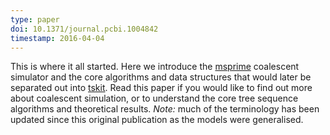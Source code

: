 ```yaml
---
type: paper
doi: 10.1371/journal.pcbi.1004842
timestamp: 2016-04-04
---
```

This is where it all started. Here we introduce the
[msprime](/software/msprime.html) coalescent simulator and
the core algorithms and data structures that would later
be separated out into [tskit](software/tskit.html).
Read this paper if you would like to find out more about
coalescent simulation, or to understand the core tree sequence
algorithms and theoretical results. _Note:_ much
of the terminology has been updated since this original publication
as the models were generalised.